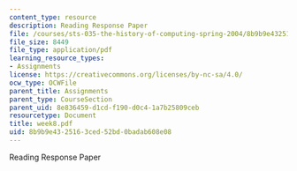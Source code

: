 ```yaml
---
content_type: resource
description: Reading Response Paper
file: /courses/sts-035-the-history-of-computing-spring-2004/8b9b9e4325163ced52bd0badab608e08_week8.pdf
file_size: 8449
file_type: application/pdf
learning_resource_types:
- Assignments
license: https://creativecommons.org/licenses/by-nc-sa/4.0/
ocw_type: OCWFile
parent_title: Assignments
parent_type: CourseSection
parent_uid: 8e836459-d1cd-f190-d0c4-1a7b25809ceb
resourcetype: Document
title: week8.pdf
uid: 8b9b9e43-2516-3ced-52bd-0badab608e08
---
```

Reading Response Paper
